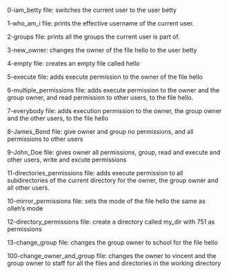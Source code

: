 0-iam_betty file: switches the current user to the user betty

1-who_am_i file: prints the effective username of the current user.

2-groups file: prints all the groups the current user is part of.

3-new_owner: changes the owner of the file hello to the user betty

4-empty file: creates an empty file called hello

5-execute file: adds execute permission to the owner of the file hello

6-multiple_permissions file: adds execute permission to the owner and the group owner, and read permission to other users, to the file hello.

7-everybody file: adds execution permission to the owner, the group owner and the other users, to the file hello

8-James_Bond file: give owner and group no permissions, and all permissions to other users

9-John_Doe file: gives owner all permissions, group, read and execute and other users, write and excute permissions

11-directories_permissions file: adds execute permission to all subdirectories of the current directory for the owner, the group owner and all other users.

10-mirror_permissions file: sets the mode of the file hello the same as olleh’s mode

12-directory_permissions file: create a directory called my_dir with 751 as permissions

13-change_group file: changes the group owner to school for the file hello

100-change_owner_and_group file: changes the owner to vincent and the group owner to staff for all the files and directories in the working directory
